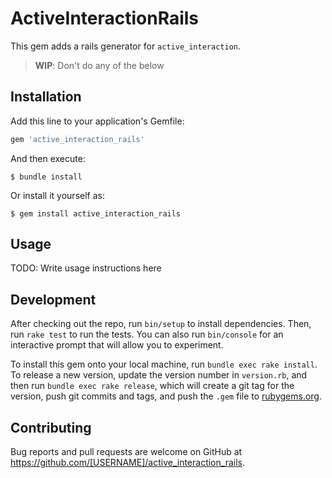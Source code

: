 # ActiveInteractionRails

This gem adds a rails generator for `active_interaction`.

> **WIP**: Don't do any of the below

## Installation

Add this line to your application's Gemfile:

```ruby
gem 'active_interaction_rails'
```

And then execute:

    $ bundle install

Or install it yourself as:

    $ gem install active_interaction_rails

## Usage

TODO: Write usage instructions here

## Development

After checking out the repo, run `bin/setup` to install dependencies. Then, run `rake test` to run the tests. You can also run `bin/console` for an interactive prompt that will allow you to experiment.

To install this gem onto your local machine, run `bundle exec rake install`. To release a new version, update the version number in `version.rb`, and then run `bundle exec rake release`, which will create a git tag for the version, push git commits and tags, and push the `.gem` file to [rubygems.org](https://rubygems.org).

## Contributing

Bug reports and pull requests are welcome on GitHub at https://github.com/[USERNAME]/active_interaction_rails.

